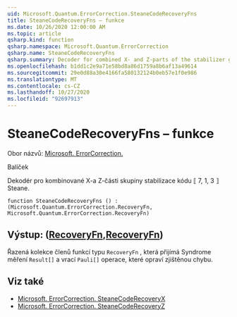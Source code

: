 ```yaml
---
uid: Microsoft.Quantum.ErrorCorrection.SteaneCodeRecoveryFns
title: SteaneCodeRecoveryFns – funkce
ms.date: 10/26/2020 12:00:00 AM
ms.topic: article
qsharp.kind: function
qsharp.namespace: Microsoft.Quantum.ErrorCorrection
qsharp.name: SteaneCodeRecoveryFns
qsharp.summary: Decoder for combined X- and Z-parts of the stabilizer group of the ⟦7, 1, 3⟧ Steane quantum code.
ms.openlocfilehash: b1dd1c2e9a71e58bd8a86d1759a8b6af13a49614
ms.sourcegitcommit: 29e0d88a30e4166fa580132124b0eb57e1f0e986
ms.translationtype: MT
ms.contentlocale: cs-CZ
ms.lasthandoff: 10/27/2020
ms.locfileid: "92697913"
---
```

# <a name="steanecoderecoveryfns-function"></a>SteaneCodeRecoveryFns – funkce

Obor názvů: [Microsoft. ErrorCorrection.](xref:Microsoft.Quantum.ErrorCorrection)

Balíček [](https://nuget.org/packages/)


Dekodér pro kombinované X-a Z-části skupiny stabilizace kódu ⟦ 7, 1, 3 ⟧ Steane.

```qsharp
function SteaneCodeRecoveryFns () : (Microsoft.Quantum.ErrorCorrection.RecoveryFn, Microsoft.Quantum.ErrorCorrection.RecoveryFn)
```


## <a name="output--recoveryfnrecoveryfn"></a>Výstup: ([RecoveryFn](xref:Microsoft.Quantum.ErrorCorrection.RecoveryFn),[RecoveryFn](xref:Microsoft.Quantum.ErrorCorrection.RecoveryFn))

Řazená kolekce členů funkcí typu `RecoveryFn` , která přijímá Syndrome měření `Result[]` a vrací `Pauli[]` operace, které opraví zjištěnou chybu.

## <a name="see-also"></a>Viz také

- [Microsoft. ErrorCorrection. SteaneCodeRecoveryX](xref:Microsoft.Quantum.ErrorCorrection.SteaneCodeRecoveryX)
- [Microsoft. ErrorCorrection. SteaneCodeRecoveryZ](xref:Microsoft.Quantum.ErrorCorrection.SteaneCodeRecoveryZ)